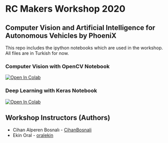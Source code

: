# RC Makers Workshop 2020
## Computer Vision and Artificial Intelligence for Autonomous Vehicles by PhoeniX

This repo includes the ipython notebooks which are used in the workshop. All files are in Turkish for now.

### Computer Vision with OpenCV Notebook
[![Open In Colab](https://colab.research.google.com/assets/colab-badge.svg)](https://colab.research.google.com/drive/14enRpYztE3ZvPZ7_jg1nN3xx_dMsChLQ)

### Deep Learning with Keras Notebook
[![Open In Colab](https://colab.research.google.com/assets/colab-badge.svg)](https://colab.research.google.com/drive/1fOQfbtD0EglIA33BkuxeY_7kN8-xLiLd)

## Workshop Instructors (Authors)
* Cihan Alperen Bosnalı - [CihanBosnali](https://github.com/CihanBosnali)
* Ekin Oral - [oralekin](https://github.com/oralekin)
